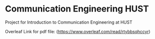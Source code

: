 # Communication Engineering HUST 
 Project for Introduction to Communication Engineering at HUST 

 Overleaf Link for pdf file: (https://www.overleaf.com/read/rtybbsqhccyr)
